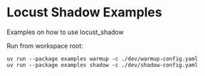 # Locust Shadow Examples

Examples on how to use locust_shadow


Run from workspace root:

```
uv run --package examples warmup -c ./dev/warmup-config.yaml
uv run --package examples shadow -c ./dev/shadow-config.yaml
```